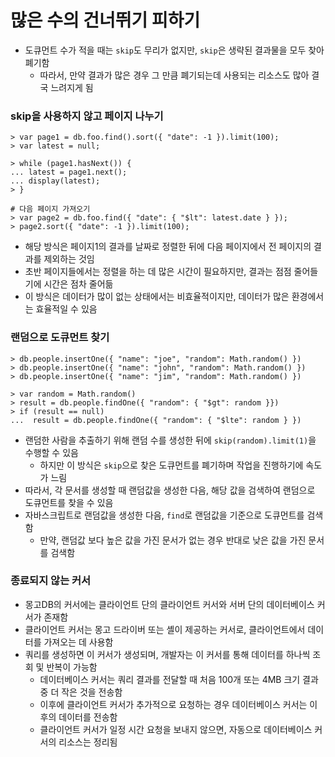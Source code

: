 # 많은 수의 건너뛰기 피하기

* 도큐먼트 수가 적을 때는 `skip`도 무리가 없지만, `skip`은 생략된 결과물을 모두 찾아 폐기함
	* 따라서, 만약 결과가 많은 경우 그 만큼 폐기되는데 사용되는 리소스도 많아 결국 느려지게 됨

### skip을 사용하지 않고 페이지 나누기

```shell
> var page1 = db.foo.find().sort({ "date": -1 }).limit(100);
> var latest = null;

> while (page1.hasNext()) {
...	latest = page1.next();
... display(latest);
> }

# 다음 페이지 가져오기
> var page2 = db.foo.find({ "date": { "$lt": latest.date } });
> page2.sort({ "date": -1 }).limit(100);
```

* 해당 방식은 페이지1의 결과를 날짜로 정렬한 뒤에 다음 페이지에서 전 페이지의 결과를 제외하는 것임
* 초반 페이지들에서는 정렬을 하는 데 많은 시간이 필요하지만, 결과는 점점 줄어들기에 시간은 점차 줄어듦
* 이 방식은 데이터가 많이 없는 상태에서는 비효율적이지만, 데이터가 많은 환경에서는 효율적일 수 있음

### 랜덤으로 도큐먼트 찾기

```shell
> db.people.insertOne({ "name": "joe", "random": Math.random() })
> db.people.insertOne({ "name": "john", "random": Math.random() })
> db.people.insertOne({ "name": "jim", "random": Math.random() })

> var random = Math.random()
> result = db.people.findOne({ "random": { "$gt": random }})
> if (result == null)
...  result = db.people.findOne({ "random": { "$lte": random } })
```

* 랜덤한 사람을 추출하기 위해 랜덤 수를 생성한 뒤에 `skip(random).limit(1)`을 수행할 수 있음
	* 하지만 이 방식은 `skip`으로 찾은 도큐먼트를 폐기하며 작업을 진행하기에 속도가 느림
* 따라서, 각 문서를 생성할 때 랜덤값을 생성한 다음, 해당 값을 검색하여 랜덤으로 도큐먼트를 찾을 수 있음
* 자바스크립트로 랜덤값을 생성한 다음, `find`로 랜덤값을 기준으로 도큐먼트를 검색함
	* 만약, 랜덤값 보다 높은 값을 가진 문서가 없는 경우 반대로 낮은 값을 가진 문서를 검색함

### 종료되지 않는 커서

* 몽고DB의 커서에는 클라이언트 단의 클라이언트 커서와 서버 단의 데이터베이스 커서가 존재함
* 클라이언트 커서는 몽고 드라이버 또는 셸이 제공하는 커서로, 클라이언트에서 데이터를 가져오는 데 사용함
* 쿼리를 생성하면 이 커서가 생성되며, 개발자는 이 커서를 통해 데이터를 하나씩 조회 및 반복이 가능함
	* 데이터베이스 커서는 쿼리 결과를 전달할 때 처음 100개 또는 4MB 크기 결과 중 더 작은 것을 전송함
	* 이후에 클라이언트 커서가 추가적으로 요청하는 경우 데이터베이스 커서는 이후의 데이터를 전송함
	* 클라이언트 커서가 일정 시간 요청을 보내지 않으면, 자동으로 데이터베이스 커서의 리소스는 정리됨